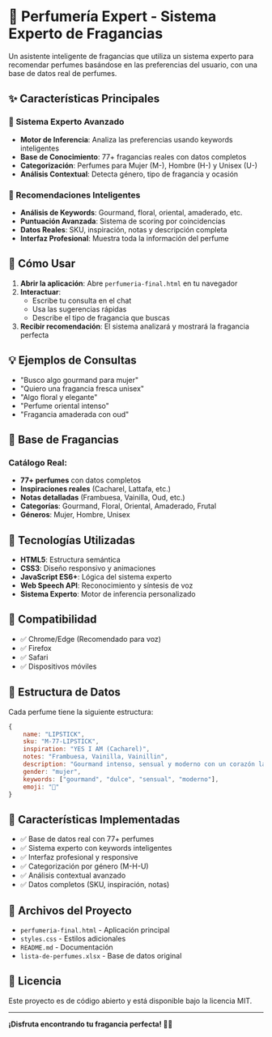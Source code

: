# 🌸 Perfumería Expert - Sistema Experto de Fragancias

Un asistente inteligente de fragancias que utiliza un sistema experto para recomendar perfumes basándose en las preferencias del usuario, con una base de datos real de perfumes.

## ✨ Características Principales

### 🧠 Sistema Experto Avanzado
- **Motor de Inferencia**: Analiza las preferencias usando keywords inteligentes
- **Base de Conocimiento**: 77+ fragancias reales con datos completos
- **Categorización**: Perfumes para Mujer (M-), Hombre (H-) y Unisex (U-)
- **Análisis Contextual**: Detecta género, tipo de fragancia y ocasión

### 🎯 Recomendaciones Inteligentes
- **Análisis de Keywords**: Gourmand, floral, oriental, amaderado, etc.
- **Puntuación Avanzada**: Sistema de scoring por coincidencias
- **Datos Reales**: SKU, inspiración, notas y descripción completa
- **Interfaz Profesional**: Muestra toda la información del perfume

## 🚀 Cómo Usar

1. **Abrir la aplicación**: Abre `perfumeria-final.html` en tu navegador
2. **Interactuar**: 
   - Escribe tu consulta en el chat
   - Usa las sugerencias rápidas
   - Describe el tipo de fragancia que buscas
3. **Recibir recomendación**: El sistema analizará y mostrará la fragancia perfecta

## 💡 Ejemplos de Consultas

- "Busco algo gourmand para mujer"
- "Quiero una fragancia fresca unisex"
- "Algo floral y elegante"
- "Perfume oriental intenso"
- "Fragancia amaderada con oud"

## 🧪 Base de Fragancias

### Catálogo Real:
- **77+ perfumes** con datos completos
- **Inspiraciones reales** (Cacharel, Lattafa, etc.)
- **Notas detalladas** (Frambuesa, Vainilla, Oud, etc.)
- **Categorías**: Gourmand, Floral, Oriental, Amaderado, Frutal
- **Géneros**: Mujer, Hombre, Unisex

## 🔧 Tecnologías Utilizadas

- **HTML5**: Estructura semántica
- **CSS3**: Diseño responsivo y animaciones
- **JavaScript ES6+**: Lógica del sistema experto
- **Web Speech API**: Reconocimiento y síntesis de voz
- **Sistema Experto**: Motor de inferencia personalizado

## 📱 Compatibilidad

- ✅ Chrome/Edge (Recomendado para voz)
- ✅ Firefox
- ✅ Safari
- ✅ Dispositivos móviles

## 🎨 Estructura de Datos

Cada perfume tiene la siguiente estructura:

```javascript
{
    name: "LIPSTICK",
    sku: "M-77-LIPSTICK",
    inspiration: "YES I AM (Cacharel)",
    notes: "Frambuesa, Vainilla, Vainillin",
    description: "Gourmand intenso, sensual y moderno con un corazón lácteo y dulce.",
    gender: "mujer",
    keywords: ["gourmand", "dulce", "sensual", "moderno"],
    emoji: "💄"
}
```

## 🚀 Características Implementadas

- ✅ Base de datos real con 77+ perfumes
- ✅ Sistema experto con keywords inteligentes
- ✅ Interfaz profesional y responsive
- ✅ Categorización por género (M-H-U)
- ✅ Análisis contextual avanzado
- ✅ Datos completos (SKU, inspiración, notas)

## 📁 Archivos del Proyecto

- `perfumeria-final.html` - Aplicación principal
- `styles.css` - Estilos adicionales
- `README.md` - Documentación
- `lista-de-perfumes.xlsx` - Base de datos original

## 📄 Licencia

Este proyecto es de código abierto y está disponible bajo la licencia MIT.

---

**¡Disfruta encontrando tu fragancia perfecta! 🌸✨**